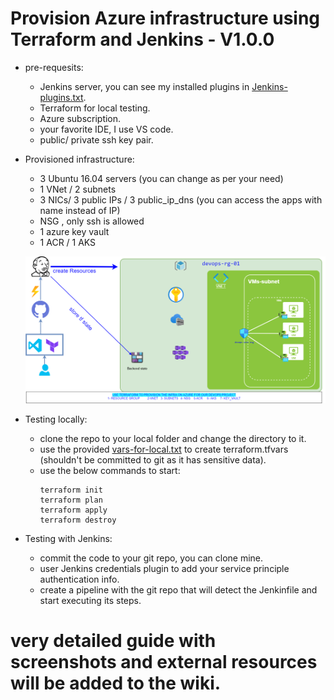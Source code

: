 # Provision Azure infrastructure using Terraform and Jenkins - V1.0.0
* pre-requesits:
  * Jenkins server, you can see my installed plugins in [Jenkins-plugins.txt](./Jenkins-plugins.txt).
  * Terraform for local testing.
  * Azure subscription.
  * your favorite IDE, I use VS code.
  * public/ private ssh key pair.
* Provisioned infrastructure:
  * 3 Ubuntu 16.04 servers (you can change as per your need)
  * 1 VNet / 2 subnets
  * 3 NICs/ 3 public IPs / 3 public_ip_dns (you can access the apps with name instead of IP)
  * NSG , only ssh is allowed
  * 1 azure key vault
  * 1 ACR / 1 AKS

  ![infra_pic](./terraform_azure_infra_2.png "provisioned infra")
* Testing locally:
  * clone the repo to your local folder and change the directory to it.
  * use the provided [vars-for-local.txt](./vars-for-local.txt) to create terraform.tfvars (shouldn't be committed to git as it has sensitive data).
  * use the below commands to start:
    ```
    terraform init   
    terraform plan
    terraform apply
    terraform destroy
    ```
* Testing with Jenkins:
    * commit the code to your git repo, you can clone mine.
    * user Jenkins credentials plugin to add your service principle authentication info.
    * create a pipeline with the git repo that will detect the Jenkinfile and start executing its steps.
  
# very detailed guide with screenshots and external resources will be added to the wiki.

